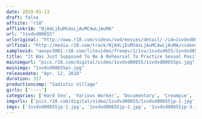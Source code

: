 ```yaml
---
date: 2019-01-13
draft: false
affsite: "r18"
afflinkr18: "NjA4LjEuMS4xLjAuMC4wLjAuMA"
url: "1svdvd00655"
urloriginal: "http://www.r18.com/videos/vod/movies/detail/-/id=1svdvd00655"
urlfinal: "http://media.r18.com/track/NjA4LjEuMS4xLjAuMC4wLjAuMA/videos/vod/movies/detail/-/id=1svdvd00655"
samplevid: "awspv3001.r18.com/litevideo/freepv/1/1sv/1svdvd655/1svdvd655_dmb_w.mp4"
title: "It Was Just Supposed To Be A Rehearsal To Practice Sexual Positions, So She Protected Her Pussy With Saran Wrap, But Maybe By Coincidence, Maybe Intentionally, In The End He Shoved His Cock In For Some Creampie Sex! But All This Sadistic Village Female Assistant Director Could Do Was Cry As She Was Told, 'Well, That Always Happens.' 2"
mainimgurl: "pics.r18.com/digital/video/1svdvd00655/1svdvd00655ps.jpg"
mainimgs: "1svdvd00655ps.jpg"
releasedate: "Apr. 12, 2018"
duration: 317
productioncomp: "Sadistic Village"
girls: ['----']
categories: ['Hard Sex', 'Various Worker', 'Documentary', 'Creampie', 'Over 4 Hours', 'Hi-Def']
imgurls: ['pics.r18.com/digital/video/1svdvd00655/1svdvd00655jp-1.jpg', 'pics.r18.com/digital/video/1svdvd00655/1svdvd00655jp-2.jpg', 'pics.r18.com/digital/video/1svdvd00655/1svdvd00655jp-3.jpg', 'pics.r18.com/digital/video/1svdvd00655/1svdvd00655jp-4.jpg', 'pics.r18.com/digital/video/1svdvd00655/1svdvd00655jp-5.jpg', 'pics.r18.com/digital/video/1svdvd00655/1svdvd00655jp-6.jpg', 'pics.r18.com/digital/video/1svdvd00655/1svdvd00655jp-7.jpg', 'pics.r18.com/digital/video/1svdvd00655/1svdvd00655jp-8.jpg', 'pics.r18.com/digital/video/1svdvd00655/1svdvd00655jp-9.jpg', 'pics.r18.com/digital/video/1svdvd00655/1svdvd00655jp-10.jpg', 'pics.r18.com/digital/video/1svdvd00655/1svdvd00655jp-11.jpg', 'pics.r18.com/digital/video/1svdvd00655/1svdvd00655jp-12.jpg', 'pics.r18.com/digital/video/1svdvd00655/1svdvd00655jp-13.jpg', 'pics.r18.com/digital/video/1svdvd00655/1svdvd00655jp-14.jpg', 'pics.r18.com/digital/video/1svdvd00655/1svdvd00655jp-15.jpg', 'pics.r18.com/digital/video/1svdvd00655/1svdvd00655jp-16.jpg', 'pics.r18.com/digital/video/1svdvd00655/1svdvd00655jp-17.jpg', 'pics.r18.com/digital/video/1svdvd00655/1svdvd00655jp-18.jpg', 'pics.r18.com/digital/video/1svdvd00655/1svdvd00655jp-19.jpg', 'pics.r18.com/digital/video/1svdvd00655/1svdvd00655jp-20.jpg']
imgs: ['1svdvd00655jp-1.jpg', '1svdvd00655jp-2.jpg', '1svdvd00655jp-3.jpg', '1svdvd00655jp-4.jpg', '1svdvd00655jp-5.jpg', '1svdvd00655jp-6.jpg', '1svdvd00655jp-7.jpg', '1svdvd00655jp-8.jpg', '1svdvd00655jp-9.jpg', '1svdvd00655jp-10.jpg', '1svdvd00655jp-11.jpg', '1svdvd00655jp-12.jpg', '1svdvd00655jp-13.jpg', '1svdvd00655jp-14.jpg', '1svdvd00655jp-15.jpg', '1svdvd00655jp-16.jpg', '1svdvd00655jp-17.jpg', '1svdvd00655jp-18.jpg', '1svdvd00655jp-19.jpg', '1svdvd00655jp-20.jpg']
---
```

